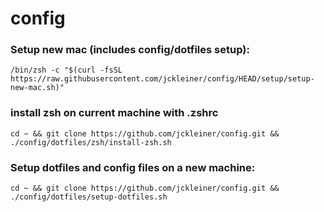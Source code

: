 # config

### Setup new mac (includes config/dotfiles setup):

`/bin/zsh -c "$(curl -fsSL https://raw.githubusercontent.com/jckleiner/config/HEAD/setup/setup-new-mac.sh)"`

### install zsh on current machine with .zshrc

`cd ~ && git clone https://github.com/jckleiner/config.git && ./config/dotfiles/zsh/install-zsh.sh`

###  Setup dotfiles and config files on a new machine:

`cd ~ && git clone https://github.com/jckleiner/config.git && ./config/dotfiles/setup-dotfiles.sh`

